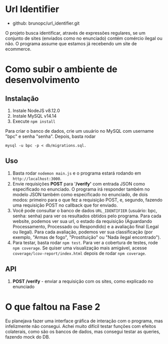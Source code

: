 # Url Identifier

- github: brunopc/url_identifier.git

O projeto busca identificar, através de expressões regulares, se um
conjunto de sites (enviados como no enunciado) contém comércio ilegal ou
não. O programa assume que estamos já recebendo um site de ecommerce.

# Como subir o ambiente de desenvolvimento

## Instalação

1. Instale NodeJS v8.12.0
2. Instale MySQL v14.14
3. Execute `npm install`

Para criar o banco de dados, crie um usuário no MySQL com username "bpc"
e senha "senha". Depois, basta rodar 

```
mysql -u bpc -p < db/migrations.sql.
```

## Uso

1. Basta rodar `nodemon main.js` e o programa estará rodando em
   `http://localhost:3000`.
1. Envie requisições **POST** para '**/verify'** com entrada JSON como
   especificado no enunciado. 
   O programa irá responder também no modelo
   JSON também como especificado no enunciado, de dois modos: primeiro
   para o que fez a requisição POST, e, segundo, fazendo uma requisição
   POST no callback que for enviado.  
1. Você pode consultar o banco de dados
   `URL_IDENTIFIER` 
   (usuário: bpc, senha: senha)
   para ver os resultados obtidos
   pelo programa. Para cada website, podemos ver sua url, o estado da
   requisição (Aguardando Processamento, Processado ou Respondido) e
   a avaliação final (Legal ou Ilegal).
   Para cada avaliação, podemos ver sua classificação (por exemplo,
   "Armas de fogo", "Prostituição" ou "Nada ilegal encontrado").
1. Para testar, basta rodar `npm test`. Para ver a cobertura de testes,
   rode `npm coverage`. Se quiser uma visualização mais amigável, acesse
   `coverage/lcov-report/index.html` depois de rodar `npm coverage`.

## API

1. **POST /verify** - enviar a requisição com os sites, como explicado no
   enunciado

# O que faltou na Fase 2

Eu planejava fazer uma interface gráfica de interação com o programa, mas
infelizmente não consegui. Achei muito difícil testar
funções com efeitos colaterais, como são os bancos de dados, mas consegui
testar as queries, fazendo mock do DB.

